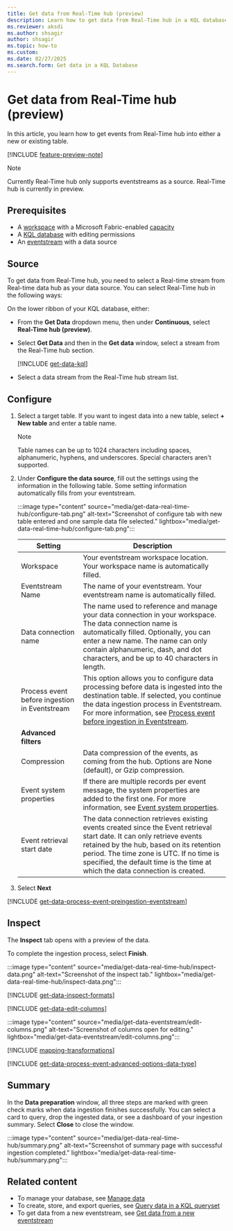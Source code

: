 ```yaml
---
title: Get data from Real-Time hub (preview)
description: Learn how to get data from Real-Time hub in a KQL database in Real-time Intelligence.
ms.reviewer: aksdi
ms.author: shsagir
author: shsagir
ms.topic: how-to
ms.custom:
ms.date: 02/27/2025
ms.search.form: Get data in a KQL Database
---
```


# Get data from Real-Time hub (preview)

In this article, you learn how to get events from Real-Time hub into either a new or existing table.

[!INCLUDE [feature-preview-note](../includes/feature-preview-note.md)]

> [!NOTE]
> Currently Real-Time hub only supports eventstreams as a source.
> Real-Time hub is currently in preview.

## Prerequisites

* A [workspace](../fundamentals/create-workspaces.md) with a Microsoft Fabric-enabled [capacity](../enterprise/licenses.md#capacity)
* A [KQL database](create-database.md) with editing permissions
* An [eventstream](event-streams/create-manage-an-eventstream.md) with a data source

## Source

To get data from Real-Time hub, you need to select a Real-time stream from Real-time data hub as your data source. You can select Real-Time hub in the following ways:

On the lower ribbon of your KQL database, either:

* From the **Get Data** dropdown menu, then under **Continuous**, select **Real-Time hub (preview)**.

* Select **Get Data** and then in the **Get data** window, select a stream from the Real-Time hub section.

    [!INCLUDE [get-data-kql](includes/get-data-kql.md)]

* Select a data stream from the Real-Time hub stream list.

## Configure

1. Select a target table. If you want to ingest data into a new table, select **+ New table** and enter a table name.

    > [!NOTE]
    > Table names can be up to 1024 characters including spaces, alphanumeric, hyphens, and underscores. Special characters aren't supported.
1. Under **Configure the data source**, fill out the settings using the information in the following table. Some setting information automatically fills from your eventstream.

    :::image type="content" source="media/get-data-real-time-hub/configure-tab.png" alt-text="Screenshot of configure tab with new table entered and one sample data file selected." lightbox="media/get-data-real-time-hub/configure-tab.png":::

    |**Setting** | **Description**|
    |----|----|
    | Workspace| Your eventstream workspace location. Your workspace name is automatically filled. |
    | Eventstream Name| The name of your eventstream. Your eventstream name is automatically filled.|
    | Data connection name| The name used to reference and manage your data connection in your workspace. The data connection name is automatically filled. Optionally, you can enter a new name. The name can only contain alphanumeric, dash, and dot characters, and be up to 40 characters in length.|
    | Process event before ingestion in Eventstream | This option allows you to configure data processing before data is ingested into the destination table. If selected, you continue the data ingestion process in Eventstream. For more information, see [Process event before ingestion in Eventstream](#process-event-before-ingestion-in-eventstream).|
    | **Advanced filters**| |
    | Compression| Data compression of the events, as coming from the hub. Options are None (default), or Gzip compression.|
    | Event system properties| If there are multiple records per event message, the system properties are added to the first one. For more information, see [Event system properties](get-data-event-hub.md#event-system-properties).|
    | Event retrieval start date| The data connection retrieves existing events created since the Event retrieval start date. It can only retrieve events retained by the hub, based on its retention period. The time zone is UTC. If no time is specified, the default time is the time at which the data connection is created.|

1. Select **Next**

[!INCLUDE [get-data-process-event-preingestion-eventstream](includes/get-data-process-event-preingestion-eventstream.md)]

## Inspect

The **Inspect** tab opens with a preview of the data.

To complete the ingestion process, select **Finish**.

:::image type="content" source="media/get-data-real-time-hub/inspect-data.png" alt-text="Screenshot of the inspect tab." lightbox="media/get-data-real-time-hub/inspect-data.png":::

[!INCLUDE [get-data-inspect-formats](includes/get-data-inspect-formats.md)]

[!INCLUDE [get-data-edit-columns](includes/get-data-edit-columns.md)]

:::image type="content" source="media/get-data-eventstream/edit-columns.png" alt-text="Screenshot of columns open for editing." lightbox="media/get-data-eventstream/edit-columns.png":::

[!INCLUDE [mapping-transformations](includes/mapping-transformations.md)]

[!INCLUDE [get-data-process-event-advanced-options-data-type](includes/get-data-process-event-advanced-options-data-type.md)]

## Summary

In the **Data preparation** window, all three steps are marked with green check marks when data ingestion finishes successfully. You can select a card to query, drop the ingested data, or see a dashboard of your ingestion summary. Select **Close** to close the window.

:::image type="content" source="media/get-data-real-time-hub/summary.png" alt-text="Screenshot of summary page with successful ingestion completed." lightbox="media/get-data-real-time-hub/summary.png":::

## Related content

* To manage your database, see [Manage data](data-management.md)
* To create, store, and export queries, see [Query data in a KQL queryset](kusto-query-set.md)
* To get data from a new eventstream, see [Get data from a new eventstream](event-streams/get-data-from-eventstream-in-multiple-fabric-items.md#get-data-from-a-new-eventstream)
